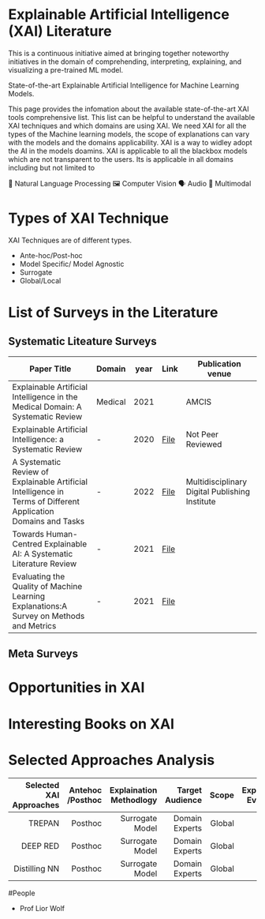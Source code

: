 
# Explainable Artificial Intelligence (XAI) Literature

This is a continuous initiative aimed at bringing together noteworthy initiatives in the domain of comprehending, interpreting, explaining, and visualizing a pre-trained ML model. 

State-of-the-art Explainable Artificial Intelligence for Machine Learning Models.

This page provides the infomation about the available state-of-the-art XAI tools comprehensive list. This list can be helpful to understand the available XAI techniques and which domains are using XAI. We need XAI for all the types of the Machine learning models, the scope of explanations can vary with the models and the domains applicability. XAI is a way to widley adopt the AI in the models  doamins. XAI is applicable to all the blackbox models which are not transparent to the users. Its is applicable in all domains including but not limited to 


📝 Natural Language Processing
🖼️ Computer Vision
🗣️ Audio
🐙 Multimodal

# Types of XAI Technique
XAI Techniques are of different types.
* Ante-hoc/Post-hoc
* Model Specific/ Model Agnostic
* Surrogate
* Global/Local

# List of Surveys in the Literature
## Systematic Liteature Surveys
| Paper Title | Domain | year | Link| Publication venue|
|---|---|---|---|---|
|Explainable Artificial Intelligence in the Medical Domain: A Systematic Review| Medical |2021||AMCIS|
|Explainable Artificial Intelligence: a Systematic Review |-|2020|[File](http://arxiv.org/abs/2006.00093)|Not Peer Reviewed|
|A Systematic Review of Explainable Artificial Intelligence in Terms of Different Application Domains and Tasks|-|2022|[File](https://www.mdpi.com/2076-3417/12/3/1353)|Multidisciplinary Digital Publishing Institute|
|Towards Human-Centred Explainable AI: A Systematic Literature Review|-|2021|[File]()||
|Evaluating the Quality of Machine Learning Explanations:A Survey on Methods and Metrics|-|2021|[File]()||

## Meta Surveys


# Opportunities in XAI

# Interesting Books on XAI 

# Selected Approaches Analysis

|Selected XAI Approaches   | Antehoc /Posthoc  | Explaination Methodlogy    | Target Audience       | Scope            | Explanation Evaluation  | Target Box   | Data Driven /Knowledge Driven|
|-------------:|---------:|---------------:|--------------:|-----------:|------------:|------:|----------:| 
|     TREPAN   | Posthoc  | Surrogate Model| Domain Experts| Global     | No          | NN    | Data-Driven|
|     DEEP RED | Posthoc  | Surrogate Model| Domain Experts| Global     | No          | NN    | Data-Driven|
| Distilling NN| Posthoc  | Surrogate Model| Domain Experts| Global     | No          | NN    | Data-Driven|



#People 
* Prof Lior Wolf


